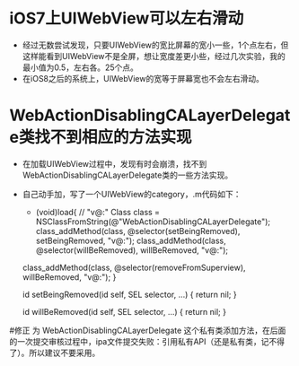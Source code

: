 # iOS7上UIWebView可以左右滑动
- 经过无数尝试发现，只要UIWebView的宽比屏幕的宽小一些，1个点左右，但这样能看到UIWebView不是全屏，想让宽度差更小些，经过几次实验，我的最小值为0.5，左右各。25个点。
- 在iOS8之后的系统上，UIWebView的宽等于屏幕宽也不会左右滑动。
# WebActionDisablingCALayerDelegate类找不到相应的方法实现
- 在加载UIWebView过程中，发现有时会崩溃，找不到WebActionDisablingCALayerDelegate类的一些方法实现。
- 自己动手加，写了一个UIWebView的category，.m代码如下：


    + (void)load{
    //  "v@:"
    Class class = NSClassFromString(@"WebActionDisablingCALayerDelegate");
    class_addMethod(class, @selector(setBeingRemoved), setBeingRemoved, "v@:");
    class_addMethod(class, @selector(willBeRemoved), willBeRemoved, "v@:");
    
    class_addMethod(class, @selector(removeFromSuperview), willBeRemoved, "v@:");
     }

    id setBeingRemoved(id self, SEL selector, ...)
    {
       return nil;
    }

    id willBeRemoved(id self, SEL selector, ...)
    {
      return nil;
    }

#修正
为 WebActionDisablingCALayerDelegate 这个私有类添加方法，在后面的一次提交审核过程中，ipa文件提交失败：引用私有API（还是私有类，记不得了）。所以建议不要采用。
